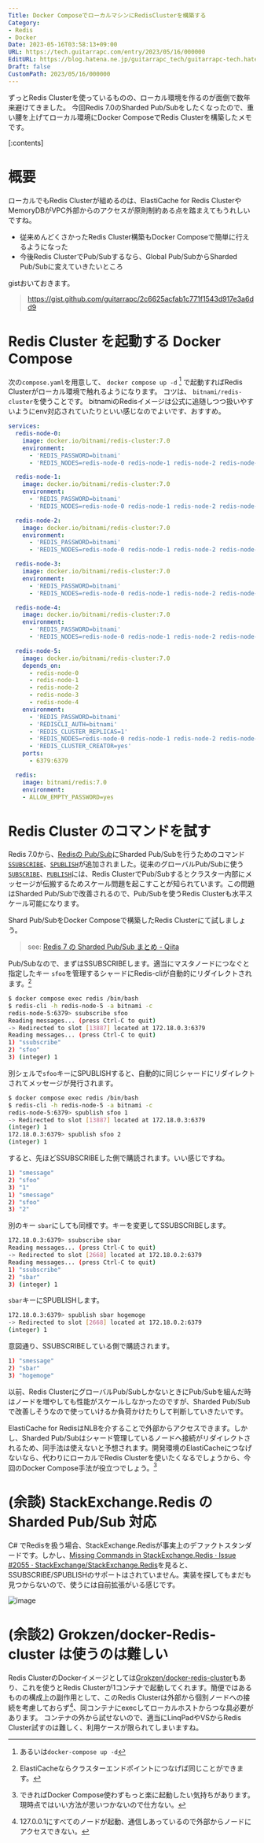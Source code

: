 ```yaml
---
Title: Docker ComposeでローカルマシンにRedisClusterを構築する
Category:
- Redis
- Docker
Date: 2023-05-16T03:58:13+09:00
URL: https://tech.guitarrapc.com/entry/2023/05/16/000000
EditURL: https://blog.hatena.ne.jp/guitarrapc_tech/guitarrapc-tech.hatenablog.com/atom/entry/4207575160649255131
Draft: false
CustomPath: 2023/05/16/000000
---
```


ずっとRedis Clusterを使っているものの、ローカル環境を作るのが面倒で数年来避けてきました。
今回Redis 7.0のSharded Pub/Subをしたくなったので、重い腰を上げてローカル環境にDocker ComposeでRedis Clusterを構築したメモです。

[:contents]

# 概要

ローカルでもRedis Clusterが組めるのは、ElastiCache for Redis ClusterやMemoryDBがVPC外部からのアクセスが原則制約ある点を踏まえてもうれしいですね。

* 従来めんどくさかったRedis Cluster構築もDocker Composeで簡単に行えるようになった
* 今後Redis ClusterでPub/Subするなら、Global Pub/SubからSharded Pub/Subに変えていきたいところ

gistおいておきます。

> https://gist.github.com/guitarrapc/2c6625acfab1c771f1543d917e3a6dd9

# Redis Cluster を起動する Docker Compose

次の`compose.yaml`を用意して、 `docker compose up -d` [^1] で起動すればRedis Clusterがローカル環境で触れるようになります。
コツは、 `bitnami/redis-cluster`を使うことです。 bitnamiのRedisイメージは公式に追随しつつ扱いやすいようにenv対応されていたりといい感じなのでよいです、おすすめ。

```yaml
services:
  redis-node-0:
    image: docker.io/bitnami/redis-cluster:7.0
    environment:
      - 'REDIS_PASSWORD=bitnami'
      - 'REDIS_NODES=redis-node-0 redis-node-1 redis-node-2 redis-node-3 redis-node-4 redis-node-5'

  redis-node-1:
    image: docker.io/bitnami/redis-cluster:7.0
    environment:
      - 'REDIS_PASSWORD=bitnami'
      - 'REDIS_NODES=redis-node-0 redis-node-1 redis-node-2 redis-node-3 redis-node-4 redis-node-5'

  redis-node-2:
    image: docker.io/bitnami/redis-cluster:7.0
    environment:
      - 'REDIS_PASSWORD=bitnami'
      - 'REDIS_NODES=redis-node-0 redis-node-1 redis-node-2 redis-node-3 redis-node-4 redis-node-5'

  redis-node-3:
    image: docker.io/bitnami/redis-cluster:7.0
    environment:
      - 'REDIS_PASSWORD=bitnami'
      - 'REDIS_NODES=redis-node-0 redis-node-1 redis-node-2 redis-node-3 redis-node-4 redis-node-5'

  redis-node-4:
    image: docker.io/bitnami/redis-cluster:7.0
    environment:
      - 'REDIS_PASSWORD=bitnami'
      - 'REDIS_NODES=redis-node-0 redis-node-1 redis-node-2 redis-node-3 redis-node-4 redis-node-5'

  redis-node-5:
    image: docker.io/bitnami/redis-cluster:7.0
    depends_on:
      - redis-node-0
      - redis-node-1
      - redis-node-2
      - redis-node-3
      - redis-node-4
    environment:
      - 'REDIS_PASSWORD=bitnami'
      - 'REDISCLI_AUTH=bitnami'
      - 'REDIS_CLUSTER_REPLICAS=1'
      - 'REDIS_NODES=redis-node-0 redis-node-1 redis-node-2 redis-node-3 redis-node-4 redis-node-5'
      - 'REDIS_CLUSTER_CREATOR=yes'
    ports:
      - 6379:6379

  redis:
    image: bitnami/redis:7.0
    environment:
    - ALLOW_EMPTY_PASSWORD=yes
```

# Redis Cluster のコマンドを試す

Redis 7.0から、[Redisの Pub/Sub](https://redis.io/docs/manual/pubsub/)にSharded Pub/Subを行うためのコマンド  [`SSUBSCRIBE`](https://redis.io/commands/ssubscribe/)、[`SPUBLISH`](https://redis.io/commands/spublish/)が追加されました。従来のグローバルPub/Subに使う[`SUBSCRIBE`](https://redis.io/commands/subscribe/)、[`PUBLISH`](https://redis.io/commands/publish/)には、Redis ClusterでPub/Subするとクラスター内部にメッセージが伝搬するためスケール問題を起こすことが知られています。この問題はSharded Pub/Subで改善されるので、Pub/Subを使うRedis Clusterも水平スケール可能になります。

Shard Pub/SubをDocker Composeで構築したRedis Clusterにて試しましょう。

> see: [Redis 7 の Sharded Pub/Sub まとめ - Qiita](https://qiita.com/komoken/items/1ab6d73683a890978da0)

Pub/Subなので、まずはSSUBSCRIBEします。適当にマスタノードにつなぐと指定したキー `sfoo`を管理するシャードにRedis-cliが自動的にリダイレクトされます。[^2]

```sh
$ docker compose exec redis /bin/bash
$ redis-cli -h redis-node-5 -a bitnami -c
redis-node-5:6379> ssubscribe sfoo
Reading messages... (press Ctrl-C to quit)
-> Redirected to slot [13887] located at 172.18.0.3:6379
Reading messages... (press Ctrl-C to quit)
1) "ssubscribe"
2) "sfoo"
3) (integer) 1
```

別シェルで`sfoo`キーにSPUBLISHすると、自動的に同じシャードにリダイレクトされてメッセージが発行されます。

```sh
$ docker compose exec redis /bin/bash
$ redis-cli -h redis-node-5 -a bitnami -c
redis-node-5:6379> spublish sfoo 1
-> Redirected to slot [13887] located at 172.18.0.3:6379
(integer) 1
172.18.0.3:6379> spublish sfoo 2
(integer) 1
```

すると、先ほどSSUBSCRIBEした側で購読されます。いい感じですね。

```sh
1) "smessage"
2) "sfoo"
3) "1"
1) "smessage"
2) "sfoo"
3) "2"
```

別のキー `sbar`にしても同様です。キーを変更してSSUBSCRIBEします。

```sh
172.18.0.3:6379> ssubscribe sbar
Reading messages... (press Ctrl-C to quit)
-> Redirected to slot [2668] located at 172.18.0.2:6379
Reading messages... (press Ctrl-C to quit)
1) "ssubscribe"
2) "sbar"
3) (integer) 1
```

`sbar`キーにSPUBLISHします。

```sh
172.18.0.3:6379> spublish sbar hogemoge
-> Redirected to slot [2668] located at 172.18.0.2:6379
(integer) 1
```

意図通り、SSUBSCRIBEしている側で購読されます。

```sh
1) "smessage"
2) "sbar"
3) "hogemoge"
```

以前、Redis ClusterにグローバルPub/SubしかないときにPub/Subを組んだ時はノードを増やしても性能がスケールしなかったのですが、Sharded Pub/Subで改善しそうなので使っていけるか負荷かけたりして判断していきたいです。

ElastiCache for RedisはNLBを介することで外部からアクセスできます。しかし、Sharded Pub/Subはシャード管理しているノードへ接続がリダイレクトされるため、同手法は使えないと予想されます。開発環境のElastiCacheにつなげないなら、代わりにローカルでRedis Clusterを使いたくなるでしょうから、今回のDocker Compose手法が役立つでしょう。[^3]

# (余談) StackExchange.Redis の Sharded Pub/Sub 対応

C# でRedisを扱う場合、StackExchange.Redisが事実上のデファクトスタンダードです。しかし、[Missing Commands in StackExchange.Redis · Issue #2055 · StackExchange/StackExchange.Redis](https://github.com/StackExchange/StackExchange.Redis/issues/2055)を見ると、SSUBSCRIBE/SPUBLISHのサポートはされていません。実装を探してもまだも見つからないので、使うには自前拡張がいる感じです。

![image](https://user-images.githubusercontent.com/3856350/238454795-5b364224-d9ff-4fcd-aa6c-ae272dce667b.png)

# (余談2) Grokzen/docker-Redis-cluster は使うのは難しい

Redis ClusterのDockerイメージとしては[Grokzen/docker-redis-cluster](https://github.com/Grokzen/docker-redis-cluster)もあり、これを使うとRedis Clusterが1コンテナで起動してくれます。簡便ではあるものの構成上の副作用として、このRedis Clusterは外部から個別ノードへの接続を考慮しておらず[^4]、同コンテナにexecしてローカルホストからつな具必要があります。
コンテナの外から試せないので、適当にLinqPadやVSからRedis Cluster試すのは難しく、利用ケースが限られてしまいますね。

[^1]: あるいは`docker-compose up -d`
[^2]: ElastiCacheならクラスターエンドポイントにつなげば同じことができます。
[^3]: できればDocker Compose使わずもっと楽に起動したい気持ちがあります。現時点ではいい方法が思いつかないので仕方ない。
[^4]: 127.0.0.1にすべてのノードが起動、通信しあっているので外部からノードにアクセスできない。
